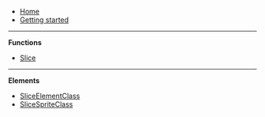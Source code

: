 - [Home](README.md)
- [Getting started](gettingstarted.md)
---
**Functions**

- [Slice](Slice.md)
---
**Elements**
- [SliceElementClass](SliceElementClass.md)
- [SliceSpriteClass](SliceSpriteClass.md)